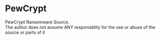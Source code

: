 # PewCrypt
PewCrypt Ransomware Source.  
The author does not assume ANY responisblity for the use or abuse of the source or parts of it
